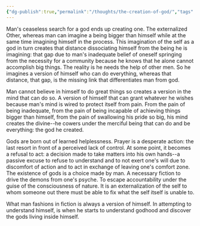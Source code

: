 ```yaml
---
{"dg-publish":true,"permalink":"/thoughts/the-creation-of-god/","tags":["thoughs","ideas","divine"],"noteIcon":"","updated":"2024-12-17T17:58:02.819+08:00"}
---
```


Man's ceaseless search for a god ends up creating one. The externalized Other, whereas man can imagine a being bigger than himself while at the same time imagining himself in the process. This imagination of the self as a god in turn creates that distance dissociating himself from the being he is imagining: that gap due to man's inadequate belief of oneself springing from the necessity for a community because he knows that he alone cannot accomplish big things. The reality is he needs the help of other men. So he imagines a version of himself who can do everything, whereas that distance, that gap, is the missing link that differentiates man from god.

Man cannot believe in himself to do great things so creates a version in the mind that can do so. A version of himself that can grant whatever he wishes because man's mind is wired to protect itself from pain. From the pain of being inadequate, from the pain of being incapable of achieving things bigger than himself, from the pain of swallowing his pride so big, his mind creates the divine--he cowers under the merciful being that can do and be everything: the god he created.

Gods are born out of learned helplessness. Prayer is a desperate action: the last resort in front of a perceived lack of control. At some point, it becomes a refusal to act: a decision made to take matters into his own hands--a passive excuse to refuse to understand and to not exert one's will due to discomfort of action and to act in exchange of leaving one's comfort zone. The existence of gods is a choice made by man. A necessary fiction to drive the demons from one's psyche. To escape accountability under the guise of the consciousness of nature. It is an externalization of the self to whom someone out there must be able to fix what the self itself is unable to.

What man fashions in fiction is always a version of himself. In attempting to understand himself, is when he starts to understand godhood and discover the gods living inside himself.